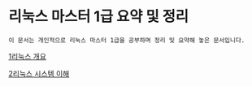
# 리눅스 마스터 1급 요약 및 정리

    이 문서는 개인적으로 리눅스 마스터 1급을 공부하며 정리 및 요약해 놓은 문서입니다.
    
[1리눅스 개요](./01리눅스개요)

[2리눅스 시스템 이해](./02리눅스시스템이해)